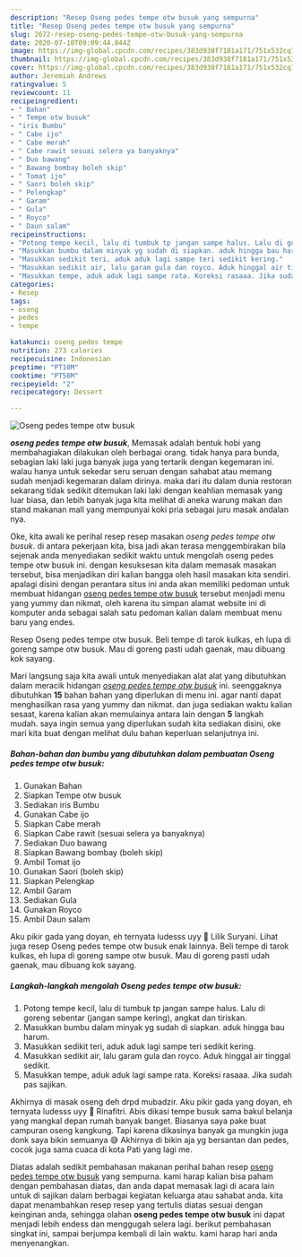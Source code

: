 ```yaml
---
description: "Resep Oseng pedes tempe otw busuk yang sempurna"
title: "Resep Oseng pedes tempe otw busuk yang sempurna"
slug: 2672-resep-oseng-pedes-tempe-otw-busuk-yang-sempurna
date: 2020-07-10T09:09:44.844Z
image: https://img-global.cpcdn.com/recipes/383d938f7181a171/751x532cq70/oseng-pedes-tempe-otw-busuk-foto-resep-utama.jpg
thumbnail: https://img-global.cpcdn.com/recipes/383d938f7181a171/751x532cq70/oseng-pedes-tempe-otw-busuk-foto-resep-utama.jpg
cover: https://img-global.cpcdn.com/recipes/383d938f7181a171/751x532cq70/oseng-pedes-tempe-otw-busuk-foto-resep-utama.jpg
author: Jeremiah Andrews
ratingvalue: 5
reviewcount: 11
recipeingredient:
- " Bahan"
- " Tempe otw busuk"
- "iris Bumbu"
- " Cabe ijo"
- " Cabe merah"
- " Cabe rawit sesuai selera ya banyaknya"
- " Duo bawang"
- " Bawang bombay boleh skip"
- " Tomat ijo"
- " Saori boleh skip"
- " Pelengkap"
- " Garam"
- " Gula"
- " Royco"
- " Daun salam"
recipeinstructions:
- "Potong tempe kecil, lalu di tumbuk tp jangan sampe halus. Lalu di goreng sebentar (jangan sampe kering), angkat dan tiriskan."
- "Masukkan bumbu dalam minyak yg sudah di siapkan. aduk hingga bau harum."
- "Masukkan sedikit teri, aduk aduk lagi sampe teri sedikit kering."
- "Masukkan sedikit air, lalu garam gula dan royco. Aduk hinggal air tinggal sedikit."
- "Masukkan tempe, aduk aduk lagi sampe rata. Koreksi rasaaa. Jika sudah pas sajikan."
categories:
- Resep
tags:
- oseng
- pedes
- tempe

katakunci: oseng pedes tempe 
nutrition: 273 calories
recipecuisine: Indonesian
preptime: "PT10M"
cooktime: "PT58M"
recipeyield: "2"
recipecategory: Dessert

---
```



![Oseng pedes tempe otw busuk](https://img-global.cpcdn.com/recipes/383d938f7181a171/751x532cq70/oseng-pedes-tempe-otw-busuk-foto-resep-utama.jpg)

<b><i>oseng pedes tempe otw busuk</i></b>, Memasak adalah bentuk hobi yang membahagiakan dilakukan oleh berbagai orang. tidak hanya para bunda, sebagian laki laki juga banyak juga yang tertarik dengan kegemaran ini. walau hanya untuk sekedar seru seruan dengan sahabat atau memang sudah menjadi kegemaran dalam dirinya. maka dari itu dalam dunia restoran sekarang tidak sedikit ditemukan laki laki dengan keahlian memasak yang luar biasa, dan lebih banyak juga kita melihat di aneka warung makan dan stand makanan mall yang mempunyai koki pria sebagai juru masak andalan nya.

Oke, kita awali ke perihal resep resep masakan <i>oseng pedes tempe otw busuk</i>. di antara pekerjaan kita, bisa jadi akan terasa menggembirakan bila sejenak anda menyediakan sedikit waktu untuk mengolah oseng pedes tempe otw busuk ini. dengan kesuksesan kita dalam memasak masakan tersebut, bisa menjadikan diri kalian bangga oleh hasil masakan kita sendiri. apalagi disini dengan perantara situs ini anda akan memiliki pedoman untuk membuat hidangan <u>oseng pedes tempe otw busuk</u> tersebut menjadi menu yang yummy dan nikmat, oleh karena itu simpan alamat website ini di komputer anda sebagai salah satu pedoman kalian dalam membuat menu baru yang endes.

Resep Oseng pedes tempe otw busuk. Beli tempe di tarok kulkas, eh lupa di goreng sampe otw busuk. Mau di goreng pasti udah gaenak, mau dibuang kok sayang.


Mari langsung saja kita awali untuk menyediakan alat alat yang dibutuhkan dalam meracik hidangan <u><i>oseng pedes tempe otw busuk</i></u> ini. seenggaknya dibutuhkan <b>15</b> bahan bahan yang diperlukan di menu ini. agar nanti dapat menghasilkan rasa yang yummy dan nikmat. dan juga sediakan waktu kalian sesaat, karena kalian akan memulainya antara lain dengan <b>5</b> langkah mudah. saya ingin semua yang diperlukan sudah kita sediakan disini, oke mari kita buat dengan melihat dulu bahan keperluan selanjutnya ini.

<!--inarticleads1-->

##### Bahan-bahan dan bumbu yang dibutuhkan dalam pembuatan Oseng pedes tempe otw busuk:

1. Gunakan  Bahan
1. Siapkan  Tempe otw busuk
1. Sediakan iris Bumbu
1. Gunakan  Cabe ijo
1. Siapkan  Cabe merah
1. Siapkan  Cabe rawit (sesuai selera ya banyaknya)
1. Sediakan  Duo bawang
1. Siapkan  Bawang bombay (boleh skip)
1. Ambil  Tomat ijo
1. Gunakan  Saori (boleh skip)
1. Siapkan  Pelengkap
1. Ambil  Garam
1. Sediakan  Gula
1. Gunakan  Royco
1. Ambil  Daun salam


Aku pikir gada yang doyan, eh ternyata ludesss uyy 🥰 Lilik Suryani. Lihat juga resep Oseng pedes tempe otw busuk enak lainnya. Beli tempe di tarok kulkas, eh lupa di goreng sampe otw busuk. Mau di goreng pasti udah gaenak, mau dibuang kok sayang. 

<!--inarticleads2-->

##### Langkah-langkah mengolah Oseng pedes tempe otw busuk:

1. Potong tempe kecil, lalu di tumbuk tp jangan sampe halus. Lalu di goreng sebentar (jangan sampe kering), angkat dan tiriskan.
1. Masukkan bumbu dalam minyak yg sudah di siapkan. aduk hingga bau harum.
1. Masukkan sedikit teri, aduk aduk lagi sampe teri sedikit kering.
1. Masukkan sedikit air, lalu garam gula dan royco. Aduk hinggal air tinggal sedikit.
1. Masukkan tempe, aduk aduk lagi sampe rata. Koreksi rasaaa. Jika sudah pas sajikan.


Akhirnya di masak oseng deh drpd mubadzir. Aku pikir gada yang doyan, eh ternyata ludesss uyy 🥰 Rinafitri. Abis dikasi tempe busuk sama bakul belanja yang mangkal depan rumah banyak banget. Biasanya saya pake buat campuran oseng kangkung. Tapi karena dikasinya banyak ga mungkin juga donk saya bikin semuanya 😅 Akhirnya di bikin aja yg bersantan dan pedes, cocok juga sama cuaca di kota Pati yang lagi me. 

Diatas adalah sedikit pembahasan makanan perihal bahan resep <u>oseng pedes tempe otw busuk</u> yang sempurna. kami harap kalian bisa paham dengan pembahasan diatas, dan anda dapat memasak lagi di acara lain untuk di sajikan dalam berbagai kegiatan keluarga atau sahabat anda. kita dapat menambahkan resep resep yang tertulis diatas sesuai dengan keinginan anda, sehingga olahan <b>oseng pedes tempe otw busuk</b> ini dapat menjadi lebih endess dan menggugah selera lagi. berikut pembahasan singkat ini, sampai berjumpa kembali di lain waktu. kami harap hari anda menyenangkan.
